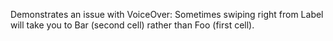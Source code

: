 Demonstrates an issue with VoiceOver: Sometimes swiping right from Label will take you to Bar (second cell) rather than Foo (first cell).